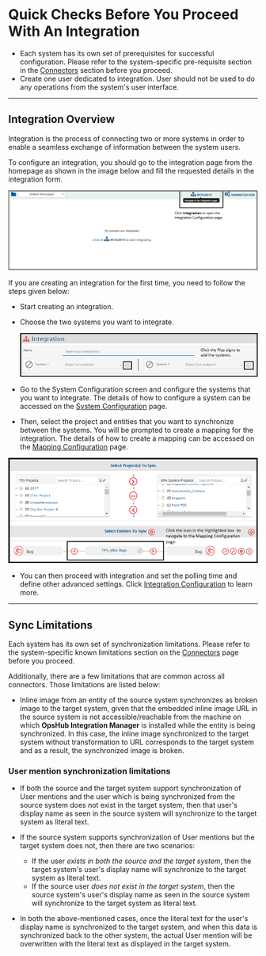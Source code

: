 # Quick Checks Before You Proceed With An Integration

- Each system has its own set of prerequisites for successful configuration. Please refer to the system-specific pre-requisite section in the [Connectors](../connectors/connectors.md) section before you proceed.
- Create one user dedicated to integration. User should not be used to do any operations from the system's user interface.

---

## Integration Overview

Integration is the process of connecting two or more systems in order to enable a seamless exchange of information between the system users.

To configure an integration, you should go to the integration page from the homepage as shown in the image below and fill the requested details in the integration form.

<div align="center">
  <img src="../assets/Overview_of_Integration_Image_1D.png" />
</div>

If you are creating an integration for the first time, you need to follow the steps given below:

- Start creating an integration.
- Choose the two systems you want to integrate.  

  <div align="center">
    <img src="../assets/Overview_of_Integration_Image_2C.png" />
  </div>

- Go to the System Configuration screen and configure the systems that you want to integrate. The details of how to configure a system can be accessed on the [System Configuration](system-configuration.md) page.
- Then, select the project and entities that you want to synchronize between the systems. You will be prompted to create a mapping for the integration. The details of how to create a mapping can be accessed on the [Mapping Configuration](mapping-configuration.md) page.

<div align="center">
  <img src="../assets/Overview_of_Integration_Image_3C.png" />
</div>

- You can then proceed with integration and set the polling time and define other advanced settings. Click [Integration Configuration](integration-configuration.md) to learn more.

---

## Sync Limitations

Each system has its own set of synchronization limitations. Please refer to the system-specific known limitations section on the [Connectors](../connectors/connectors.md) page before you proceed.

Additionally, there are a few limitations that are common across all connectors. Those limitations are listed below:

- Inline image from an entity of the source system synchronizes as broken image to the target system, given that the embedded inline image URL in the source system is not accessible/reachable from the machine on which **OpsHub Integration Manager** is installed while the entity is being synchronized. In this case, the inline image synchronized to the target system without transformation to URL corresponds to the target system and as a result, the synchronized image is broken.

### User mention synchronization limitations

- If both the source and the target system support synchronization of User mentions and the user which is being synchronized from the source system does not exist in the target system, then that user's display name as seen in the source system will synchronize to the target system as literal text.

- If the source system supports synchronization of User mentions but the target system does not, then there are two scenarios:
  - If the user *exists in both the source and the target system*, then the target system's user's display name will synchronize to the target system as literal text.
  - If the source user *does not exist in the target system*, then the source system's user's display name as seen in the source system will synchronize to the target system as literal text.

- In both the above-mentioned cases, once the literal text for the user's display name is synchronized to the target system, and when this data is synchronized back to the other system, the actual User mention will be overwritten with the literal text as displayed in the target system.

